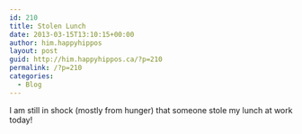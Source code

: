 ```yaml
---
id: 210
title: Stolen Lunch
date: 2013-03-15T13:10:15+00:00
author: him.happyhippos
layout: post
guid: http://him.happyhippos.ca/?p=210
permalink: /?p=210
categories:
  - Blog
---
```

I am still in shock (mostly from hunger) that someone stole my lunch at work today!